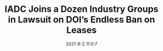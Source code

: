 ---
"title": "IADC Joins a Dozen Industry Groups in Lawsuit on DOI’s Endless Ban on Leases"
"date": "2021-9-2 11:0:7"
"feed_name": "IADC"
"feed_website": "https://www.iadc.org/"
"feed_rss": "https://www.iadc.org/feed/"
"link": "https://www.iadc.org/drillbits/iadc-joins-a-dozen-industry-groups-in-lawsuit-on-dois-endless-ban-on-leases/"
"file": "_posts/2021-9-2-11-0-7_IADC_0c417b8e69b600ff825158be7760fda6068b3fed.md"
"accident": "0"
"drilling": "0"
"dead": "0"
"injured": "0"
---
